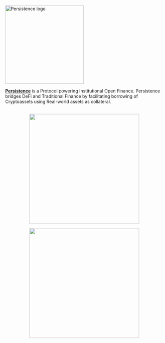 # <p align="center">
  <img width="250" alt="Persistence logo" src="https://user-images.githubusercontent.com/95366163/145561341-c1938d16-bab2-4fec-9aa8-015440c4a21b.png">
</p>

[**Persistence**](https://wallet.persistence.one/) is a Protocol powering Institutional Open Finance. Persistence bridges DeFi and Traditional Finance by facilitating borrowing of Cryptoassets using Real-world assets as collateral.
<br>
<br>

<div class="maincard" align="center">
  
  <a align="center" href="{{ site_url }}/How_to_stake_XPRT_with_Persistence/" target="_self">
   <div class="image" align="center">
     <div>
       <p>
           <img width="350" src="https://user-images.githubusercontent.com/95366163/164428231-633afbf6-c2ba-4002-9a34-453c92a63773.png"> 
        </p>
     </div>
   </div>
  </a>   
 <a href="{{ site_url }}/How_to_stake_XPRT_with_Keplr/" target="_self">
   <div class="image" align="center">
     <div>
       <p>
           <img align="center" width="350" src="https://user-images.githubusercontent.com/95366163/164428250-7e5290e0-c5c6-408d-88b8-f4d9a108014e.png"> 
        </p>
     </div>
   </div>
  </a>   

</div>

